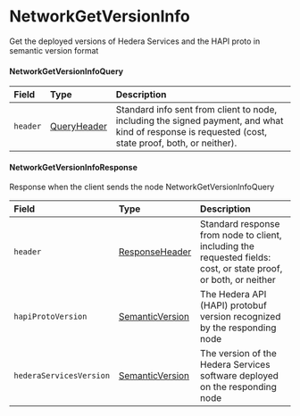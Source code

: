 # NetworkGetVersionInfo

Get the deployed versions of Hedera Services and the HAPI proto in semantic version format

#### NetworkGetVersionInfoQuery

| Field | Type | Description |
| :--- | :--- | :--- |
| `header` | [QueryHeader](queryheader.md) | Standard info sent from client to node, including the signed payment, and what kind of response is requested \(cost, state proof, both, or neither\). |

#### NetworkGetVersionInfoResponse

Response when the client sends the node NetworkGetVersionInfoQuery

| Field | Type | Description |
| :--- | :--- | :--- |
| `header` | [ResponseHeader](responseheader.md) | Standard response from node to client, including the requested fields: cost, or state proof, or both, or neither |
| `hapiProtoVersion` | [SemanticVersion](../basic-types/semanticversion.md) | The Hedera API \(HAPI\) protobuf version recognized by the responding node |
| `hederaServicesVersion` | [SemanticVersion](../basic-types/semanticversion.md) | The version of the Hedera Services software deployed on the responding node |

